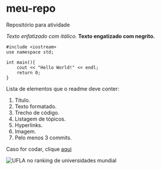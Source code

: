 # meu-repo
Repositório para atividade

*Texto enfatizado com itálico.*
**Texto engatizado com negrito.**


```
#include <iostream>
use namespace std;

int main(){
    cout << "Hello World!" << endl;
    return 0;
}
```
Lista de elementos que o readme deve conter:
1. Titulo.
2. Texto formatado.
3. Trecho de código.
4. Listagem de tópicos.
5. Hyperlinks.
6. Imagem.
7. Pelo menos 3 commits.

Caso for codar, clique [aqui](https://www.youtube.com/watch?v=jfKfPfyJRdk)

![UFLA no ranking de universidades mundial](https://ufla.br/images/noticias/2022/10_OUT/ranking_the.png)
